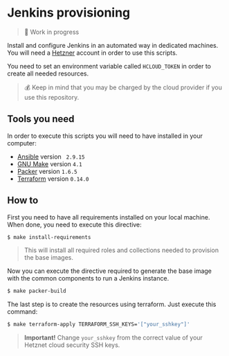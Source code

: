 # Jenkins provisioning

>:construction: Work in progress

Install and configure Jenkins in an automated way in dedicated machines. You will need a [Hetzner]() account in
order to use this scripts.

You need to set an environment variable called `HCLOUD_TOKEN` in order to create all needed resources.

>:moneybag: Keep in mind that you may be charged by the cloud provider if you use this repository. 

## Tools you need

In order to execute this scripts you will need to have installed in your computer:

* [Ansible](https://www.ansible.com/) version ` 2.9.15`
* [GNU Make](https://www.gnu.org/software/make/) version `4.1`
* [Packer](https://www.packer.io/) version `1.6.5`
* [Terraform](https://registry.terraform.io/) version `0.14.0`

## How to

First you need to have all requirements installed on your local machine. When done, you need
to execute this directive:

```bash
$ make install-requirements
```

>This will install all required roles and collections needed to provision the base images.

Now you can execute the directive required to generate the base image with the common components to run
a Jenkins instance.

```bash
$ make packer-build
```

The last step is to create the resources using terraform. Just execute this command:

```bash
$ make terraform-apply TERRAFORM_SSH_KEYS='["your_sshkey"]'
```

>**Important!**
>Change `your_sshkey` from the correct value of your Hetznet cloud security SSH keys.
